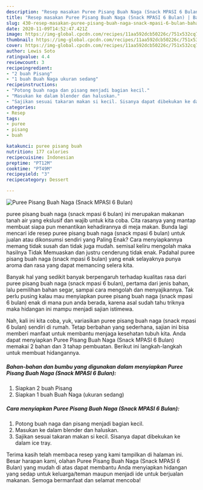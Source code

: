 ```yaml
---
description: "Resep masakan Puree Pisang Buah Naga (Snack MPASI 6 Bulan) | Bahan Membuat Puree Pisang Buah Naga (Snack MPASI 6 Bulan) Yang Menggugah Selera"
title: "Resep masakan Puree Pisang Buah Naga (Snack MPASI 6 Bulan) | Bahan Membuat Puree Pisang Buah Naga (Snack MPASI 6 Bulan) Yang Menggugah Selera"
slug: 430-resep-masakan-puree-pisang-buah-naga-snack-mpasi-6-bulan-bahan-membuat-puree-pisang-buah-naga-snack-mpasi-6-bulan-yang-menggugah-selera
date: 2020-11-09T14:52:47.421Z
image: https://img-global.cpcdn.com/recipes/11aa592dcb50226c/751x532cq70/puree-pisang-buah-naga-snack-mpasi-6-bulan-foto-resep-utama.jpg
thumbnail: https://img-global.cpcdn.com/recipes/11aa592dcb50226c/751x532cq70/puree-pisang-buah-naga-snack-mpasi-6-bulan-foto-resep-utama.jpg
cover: https://img-global.cpcdn.com/recipes/11aa592dcb50226c/751x532cq70/puree-pisang-buah-naga-snack-mpasi-6-bulan-foto-resep-utama.jpg
author: Lewis Soto
ratingvalue: 4.4
reviewcount: 3
recipeingredient:
- "2 buah Pisang"
- "1 buah Buah Naga ukuran sedang"
recipeinstructions:
- "Potong buah naga dan pisang menjadi bagian kecil."
- "Masukan ke dalam blender dan haluskan."
- "Sajikan sesuai takaran makan si kecil. Sisanya dapat dibekukan ke dalam ice tray."
categories:
- Resep
tags:
- puree
- pisang
- buah

katakunci: puree pisang buah 
nutrition: 177 calories
recipecuisine: Indonesian
preptime: "PT12M"
cooktime: "PT49M"
recipeyield: "3"
recipecategory: Dessert

---
```



![Puree Pisang Buah Naga (Snack MPASI 6 Bulan)](https://img-global.cpcdn.com/recipes/11aa592dcb50226c/751x532cq70/puree-pisang-buah-naga-snack-mpasi-6-bulan-foto-resep-utama.jpg)


puree pisang buah naga (snack mpasi 6 bulan) ini merupakan makanan tanah air yang ekslusif dan wajib untuk kita coba. Cita rasanya yang mantap membuat siapa pun menantikan kehadirannya di meja makan.
Bunda lagi mencari ide resep puree pisang buah naga (snack mpasi 6 bulan) untuk jualan atau dikonsumsi sendiri yang Paling Enak? Cara menyiapkannya memang tidak susah dan tidak juga mudah. semisal keliru mengolah maka hasilnya Tidak Memuaskan dan justru cenderung tidak enak. Padahal puree pisang buah naga (snack mpasi 6 bulan) yang enak selayaknya punya aroma dan rasa yang dapat memancing selera kita.

Banyak hal yang sedikit banyak berpengaruh terhadap kualitas rasa dari puree pisang buah naga (snack mpasi 6 bulan), pertama dari jenis bahan, lalu pemilihan bahan segar, sampai cara mengolah dan menyajikannya. Tak perlu pusing kalau mau menyiapkan puree pisang buah naga (snack mpasi 6 bulan) enak di mana pun anda berada, karena asal sudah tahu triknya maka hidangan ini mampu menjadi sajian istimewa.




Nah, kali ini kita coba, yuk, variasikan puree pisang buah naga (snack mpasi 6 bulan) sendiri di rumah. Tetap berbahan yang sederhana, sajian ini bisa memberi manfaat untuk membantu menjaga kesehatan tubuh kita. Anda dapat menyiapkan Puree Pisang Buah Naga (Snack MPASI 6 Bulan) memakai 2 bahan dan 3 tahap pembuatan. Berikut ini langkah-langkah untuk membuat hidangannya.

<!--inarticleads1-->

##### Bahan-bahan dan bumbu yang digunakan dalam menyiapkan Puree Pisang Buah Naga (Snack MPASI 6 Bulan):

1. Siapkan 2 buah Pisang
1. Siapkan 1 buah Buah Naga (ukuran sedang)




<!--inarticleads2-->

##### Cara menyiapkan Puree Pisang Buah Naga (Snack MPASI 6 Bulan):

1. Potong buah naga dan pisang menjadi bagian kecil.
1. Masukan ke dalam blender dan haluskan.
1. Sajikan sesuai takaran makan si kecil. Sisanya dapat dibekukan ke dalam ice tray.




Terima kasih telah membaca resep yang kami tampilkan di halaman ini. Besar harapan kami, olahan Puree Pisang Buah Naga (Snack MPASI 6 Bulan) yang mudah di atas dapat membantu Anda menyiapkan hidangan yang sedap untuk keluarga/teman maupun menjadi ide untuk berjualan makanan. Semoga bermanfaat dan selamat mencoba!
